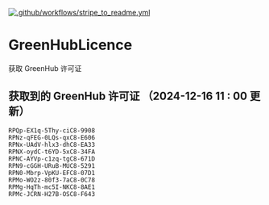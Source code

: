 [![.github/workflows/stripe_to_readme.yml](https://github.com/zjx-kimi/GreenHubLicence/actions/workflows/stripe_to_readme.yml/badge.svg)](https://github.com/zjx-kimi/GreenHubLicence/actions/workflows/stripe_to_readme.yml)
# GreenHubLicence
获取 GreenHub 许可证
## 获取到的 GreenHub 许可证 （2024-12-16 11 : 00 更新）
```
RPQp-EX1q-5Thy-ciC8-9908
RPNz-qFEG-0LQs-qxC8-E606
RPNx-UAdV-hlx3-dhC8-EA33
RPNX-oydC-t6YD-5xC8-34FA
RPNC-AYVp-c1zq-tgC8-671D
RPN9-cGGH-URuB-MUC8-5291
RPN0-Mbrp-VpKU-EFC8-07D1
RPMo-WO2z-80f3-7aC8-0C78
RPMg-HqTh-mc5I-NKC8-8AE1
RPMc-JCRN-H27B-OSC8-F643
```
